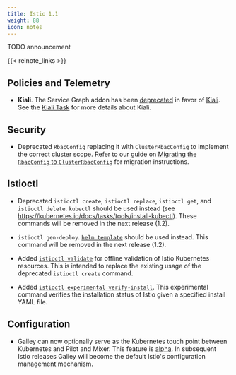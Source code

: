 ```yaml
---
title: Istio 1.1
weight: 88
icon: notes
---
```


TODO announcement

{{< relnote_links >}}

## Policies and Telemetry

- **Kiali**. The Service Graph addon has been [deprecated](https://github.com/istio/istio/issues/9066) in favor of [Kiali](https://www.kiali.io). See the [Kiali Task](/docs/tasks/telemetry/kiali/) for more details about Kiali.

## Security

- Deprecated `RbacConfig` replacing it with `ClusterRbacConfig` to implement the correct cluster scope.
  Refer to our guide on [Migrating the `RbacConfig` to `ClusterRbacConfig`](/docs/setup/kubernetes/upgrading-istio#migrating-the-rbacconfig-to-clusterrbacconfig)
  for migration instructions.
  
## Istioctl

- Deprecated `istioctl create`, `istioctl replace`, `istioctl get`, and `istioctl delete`. `kubectl` should be used instead (see https://kubernetes.io/docs/tasks/tools/install-kubectl). These commands will be removed in the next release (1.2).
- `istioctl gen-deploy`. [`helm template`](/docs/setup/kubernetes/helm-install/#option-1-install-with-helm-via-helm-template) should be used instead. This command will be removed in the next release (1.2).
  
- Added [`istioctl validate`](/docs/reference/commands/istioctl/#istioctl-validate) for offline validation of Istio Kubernetes resources. This is intended to replace the existing usage of the deprecated `istioctl create` command.

- Added [`istioctl experimental verify-install`](/docs/reference/commands/istioctl/#istioctl-experimental-verify-install). This experimental command verifies the installation status of Istio given a specified install YAML file. 

## Configuration

- Galley can now optionally serve as the Kubernetes touch point between Kubernetes and Pilot and Mixer. This feature is [alpha](https://preliminary.istio.io/about/feature-stages/#feature-phase-definitions). In subsequent Istio releases Galley will become the default Istio's configuration management mechanism.

